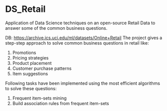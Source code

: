 # DS_Retail
Application of Data Science techniques on an open-source Retail Data to answer some of the common business questions.

DB: https://archive.ics.uci.edu/ml/datasets/Online+Retail
The project gives a step-step approach to solve common business questions in retail like:
1) Promotions
2) Pricing strategies
3) Product placement
4) Customer purchase patterns
5) Item suggestions

Following tasks have been implemented using the most efficient algorithms to solve these questions:
1) Frequent item-sets mining
2) Build association rules from frequent item-sets
